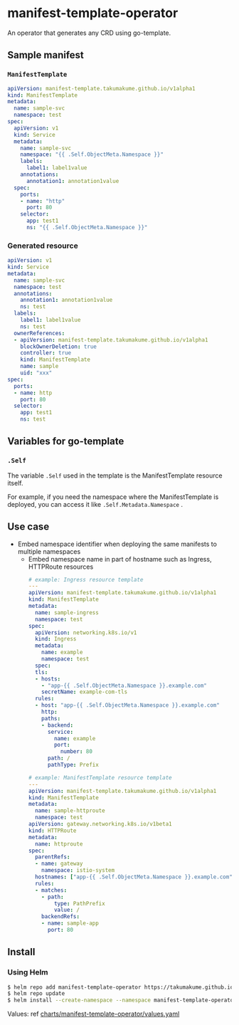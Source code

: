 # manifest-template-operator

An operator that generates any CRD using go-template.

## Sample manifest

### `ManifestTemplate`

```yaml
apiVersion: manifest-template.takumakume.github.io/v1alpha1
kind: ManifestTemplate
metadata:
  name: sample-svc
  namespace: test
spec:
  apiVersion: v1
  kind: Service
  metadata:
    name: sample-svc
    namespace: "{{ .Self.ObjectMeta.Namespace }}"
    labels:
      label1: label1value
    annotations:
      annotation1: annotation1value
  spec:
    ports:
    - name: "http"
      port: 80
    selector:
      app: test1
      ns: "{{ .Self.ObjectMeta.Namespace }}"
```

### Generated resource

```yaml
apiVersion: v1
kind: Service
metadata:
  name: sample-svc
  namespace: test
  annotations:
    annotation1: annotation1value
    ns: test
  labels:
    label1: label1value
    ns: test
  ownerReferences:
  - apiVersion: manifest-template.takumakume.github.io/v1alpha1
    blockOwnerDeletion: true
    controller: true
    kind: ManifestTemplate
    name: sample
    uid: "xxx"
spec:
  ports:
  - name: http
    port: 80
  selector:
    app: test1
    ns: test
```

## Variables for go-template

### `.Self`

The variable `.Self` used in the template is the ManifestTemplate resource itself.

For example, if you need the namespace where the ManifestTemplate is deployed, you can access it like `.Self.Metadata.Namespace` .

## Use case

- Embed namespace identifier when deploying the same manifests to multiple namespaces
  - Embed namespace name in part of hostname such as Ingress, HTTPRoute resources
    ```yaml
    # example: Ingress resource template
    ---
    apiVersion: manifest-template.takumakume.github.io/v1alpha1
    kind: ManifestTemplate
    metadata:
      name: sample-ingress
      namespace: test
    spec:
      apiVersion: networking.k8s.io/v1
      kind: Ingress
      metadata:
        name: example
        namespace: test
      spec:
      tls:
      - hosts:
        - "app-{{ .Self.ObjectMeta.Namespace }}.example.com"
        secretName: example-com-tls
      rules:
      - host: "app-{{ .Self.ObjectMeta.Namespace }}.example.com"
        http:
        paths:
        - backend:
          service:
            name: example
            port:
              number: 80
          path: /
          pathType: Prefix
    ```
    ```yaml
    # example: ManifestTemplate resource template
    ---
    apiVersion: manifest-template.takumakume.github.io/v1alpha1
    kind: ManifestTemplate
    metadata:
      name: sample-httproute
      namespace: test
    apiVersion: gateway.networking.k8s.io/v1beta1
    kind: HTTPRoute
    metadata:
      name: httproute
    spec:
      parentRefs:
      - name: gateway
        namespace: istio-system
      hostnames: ["app-{{ .Self.ObjectMeta.Namespace }}.example.com"]
      rules:
      - matches:
        - path:
            type: PathPrefix
            value: /
        backendRefs:
        - name: sample-app
          port: 80
    ```

## Install

### Using Helm

```sh
$ helm repo add manifest-template-operator https://takumakume.github.io/manifest-template-operator/charts
$ helm repo update
$ helm install --create-namespace --namespace manifest-template-operator-system manifest-template-operator manifest-template-operator/manifest-template-operator
```

Values: ref [charts/manifest-template-operator/values.yaml](https://github.com/takumakume/manifest-template-operator/blob/main/charts/manifest-template-operator/values.yaml)
